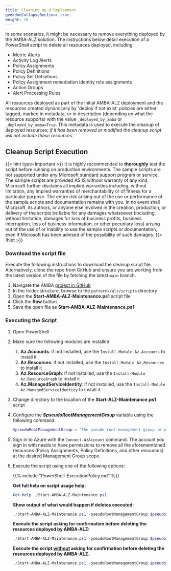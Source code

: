 ```yaml
---
title: Cleaning up a Deployment
geekdocCollapseSection: true
weight: 70
---
```


In some scenarios, it might be necessary to remove everything deployed by the AMBA-ALZ solution. The instructions below detail execution of a PowerShell script to delete all resources deployed, including:

- Metric Alerts
- Activity Log Alerts
- Policy Assignments
- Policy Definitions
- Policy Set Definitions
- Policy Assignment remediation identity role assignments
- Action Groups
- Alert Processing Rules

All resources deployed as part of the initial AMBA-ALZ deployment and the resources created dynamically by 'deploy if not exist' policies are either tagged, marked in metadata, or in description (depending on what the resource supports) with the value `_deployed_by_amba` or `_deployed_by_amba=True`. This metadata is used to execute the cleanup of deployed resources; _if it has been removed or modified the cleanup script will not include those resources_.

## Cleanup Script Execution

{{< hint type=Important >}}
It is highly recommended to **thoroughly** test the script before running on production environments. The sample scripts are not supported under any Microsoft standard support program or service. The sample scripts are provided AS IS without warranty of any kind. Microsoft further disclaims all implied warranties including, without limitation, any implied warranties of merchantability or of fitness for a particular purpose. The entire risk arising out of the use or performance of the sample scripts and documentation remains with you. In no event shall Microsoft, its authors, or anyone else involved in the creation, production, or delivery of the scripts be liable for any damages whatsoever (including, without limitation, damages for loss of business profits, business interruption, loss of business information, or other pecuniary loss) arising out of the use of or inability to use the sample scripts or documentation, even if Microsoft has been advised of the possibility of such damages.
{{< /hint >}}

### Download the script file

Execute the following instructions to download the cleanup script file. Alternatively, clone the repo from GitHub and ensure you are working from the latest version of the file by fetching the latest `main` branch.

1. Navigate the AMBA [project in GitHub](https://github.com/Azure/azure-monitor-baseline-alerts)
2. In the folder structure, browse to the `patterns/alz/scripts` directory
3. Open the **Start-AMBA-ALZ-Maintenance.ps1** script file
4. Click the **Raw** button
5. Save the open file as **Start-AMBA-ALZ-Maintenance.ps1**

### Executing the Script

1. Open PowerShell
2. Make sure the following modules are installed:
   1. **Az.Accounts**: if not installed, use the `Install-Module Az.Accounts` to install it
   2. **Az.Resources**: if not installed, use the `Install-Module Az.Resources` to install it
   3. **Az.ResourceGraph**: if not installed, use the `Install-Module Az.ResourceGraph` to install it
   4. **Az.ManagedServiceIdentity**: if not installed, use the `Install-Module Az.ManagedServiceIdentity` to install it
3. Change directory to the location of the **Start-ALZ-Maintenance.ps1** script
4. Configure the _**$pseudoRootManagementGroup**_ variable using the following command:

    ```powershell
    $pseudoRootManagementGroup = "The pseudo root management group id parenting the Platform and Landing Zones management groups"
    ```

5. Sign in to Azure with the `Connect-AzAccount` command. The account you sign in with needs to have permissions to remove all the aforementioned resources (Policy Assignments, Policy Definitions, and other resources) at the desired Management Group scope.
6. Execute the script using one of the following options:

    {{% include "PowerShell-ExecutionPolicy.md" %}}

    **Get full help on script usage help:**

    ```powershell
    Get-help ./Start-AMBA-ALZ-Maintenance.ps1
    ```

    **Show output of what would happen if deletes executed:**

    ```powershell
    ./Start-AMBA-ALZ-Maintenance.ps1 -pseudoRootManagementGroup $pseudoRootManagementGroup -cleanItems Amba-Alz -WhatIf
    ```

    **Execute the script asking for confirmation before deleting the resources deployed by AMBA-ALZ:**

    ```powershell
    ./Start-AMBA-ALZ-Maintenance.ps1 -pseudoRootManagementGroup $pseudoRootManagementGroup -cleanItems Amba-Alz
    ```

    **Execute the script <ins>without</ins> asking for confirmation before deleting the resources deployed by AMBA-ALZ.**

    ```powershell
    ./Start-AMBA-ALZ-Maintenance.ps1 -pseudoRootManagementGroup $pseudoRootManagementGroup -cleanItems Amba-Alz  -Confirm:$false
    ```
